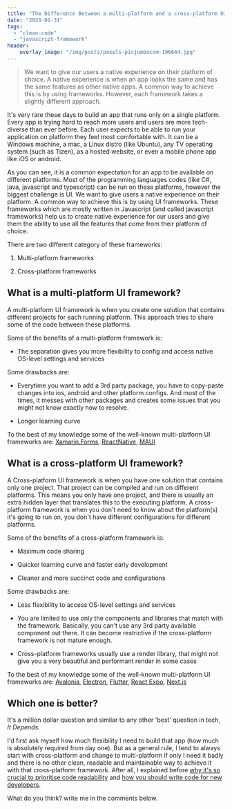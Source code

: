 ```yaml
---
title: "The Difference Between a multi-platform and a cross-platform UI framework"
date: "2023-01-31"
tags: 
  - "clean-code"
  - "javascript-framework"
header:
    overlay_image: "/img/posts/pexels-picjumbocom-196644.jpg"
---
```


> We want to give our users a native experience on their platform of choice. A native experience is when an app looks the same and has the same features as other native apps. A common way to achieve this is by using frameworks. However, each framework takes a slightly different approach.

It's very rare these days to build an app that runs only on a single platform. Every app is trying hard to reach more users and users are more tech-diverse than ever before. Each user expects to be able to run your application on platform they feel most comfortable with. It can be a Windows machine, a mac, a Linux distro (like Ubuntu), any TV operating system (such as Tizen), as a hosted website, or even a mobile phone app like iOS or android.

As you can see, it is a common expectation for an app to be available on different platforms. Most of the programming languages codes (like C#, java, javascript and typescript) can be run on these platforms, however the biggest challenge is UI. We want to give users a native experience on their platform. A common way to achieve this is by using UI frameworks. These frameworks which are mostly written in Javascript (and called javascript frameworks) help us to create native experience for our users and give them the ability to use all the features that come from their platform of choice.

There are two different category of these frameworks:

1. Multi-platform frameworks

3. Cross-platform frameworks

## What is a multi-platform UI framework?

A multi-platform UI framework is when you create one solution that contains different projects for each running platform. This approach tries to share some of the code between these platforms.

Some of the benefits of a multi-platform framework is:

- The separation gives you more flexibility to config and access native OS-level settings and services

Some drawbacks are:

- Everytime you want to add a 3rd party package, you have to copy-paste changes into ios, android and other platform configs. And most of the times, it messes with other packages and creates some issues that you might not know exactly how to resolve.

- Longer learning curve

To the best of my knowledge some of the well-known multi-platform UI frameworks are: [Xamarin.Forms](https://dotnet.microsoft.com/en-us/apps/xamarin/xamarin-forms), [ReactNative](https://reactnative.dev/), [MAUI](https://learn.microsoft.com/en-us/dotnet/maui/what-is-maui?view=net-maui-7.0)

## What is a cross-platform UI framework?

A Cross-platform UI framework is when you have one solution that contains only one project. That project can be compiled and run on different platforms. This means you only have one project, and there is usually an extra hidden layer that translates this to the executing platform. A cross-platform framework is when you don't need to know about the platform(s) it's going to run on, you don't have different configurations for different platforms.

Some of the benefits of a cross-platform framework is:

- Maximum code sharing

- Quicker learning curve and faster early development

- Cleaner and more succinct code and configurations

Some drawbacks are:

- Less flexibility to access OS-level settings and services

- You are limited to use only the components and libraries that match with the framework. Basically, you can't use any 3rd party available component out there. It can become restrictive if the cross-platform framework is not mature enough.

- Cross-platform frameworks usually use a render library, that might not give you a very beautiful and performant render in some cases

To the best of my knowledge some of the well-known multi-platform UI frameworks are: [Avalonia](https://avaloniaui.net/), [Electron](https://www.electronjs.org/), [Flutter](https://flutter.dev/), [React Expo](https://expo.dev/), [Next.js](https://nextjs.org/)

## Which one is better?

It's a million dollar question and similar to any other 'best' question in tech, _It Depends_.

I'd first ask myself how much flexibility I need to build that app (how much is absolutely required from day one). But as a general rule, I tend to always start with cross-platform and change to multi-platform if only I need it badly and there is no other clean, readable and maintainable way to achieve it with that cross-platform framework. After all, I explained before [why it's so crucial to prioritise code readability](https://armannotes.com/2022/06/07/why-you-should-prioritise-code-readability-even-higher-than-performance/) and [how you should write code for new developers](https://armannotes.com/2020/11/13/why-a-newly-joined-developer-affects-how-you-write-code/).

What do you think? write me in the comments below.
